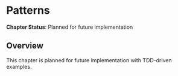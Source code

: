 # Patterns

**Chapter Status**: Planned for future implementation

## Overview

This chapter is planned for future implementation with TDD-driven examples.
